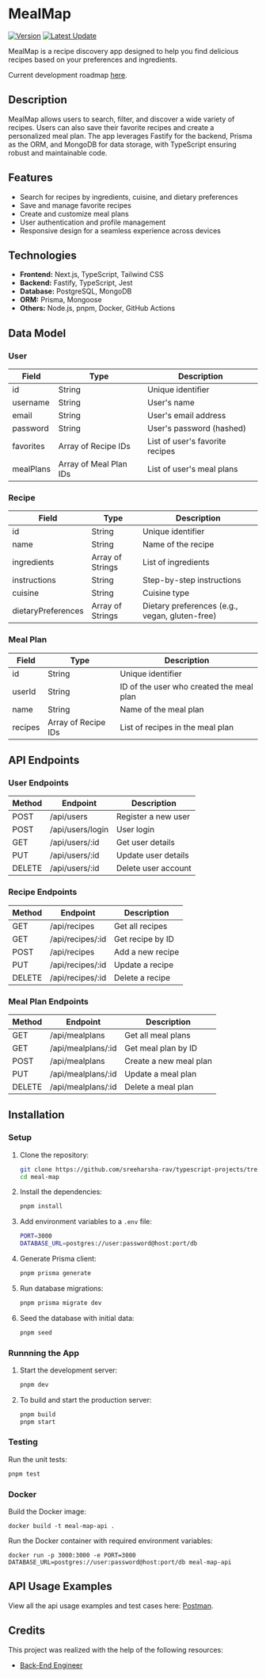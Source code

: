 # MealMap

[![Version](https://img.shields.io/badge/version-0.1.0-blue.svg)](https://github.com/sreeharsha-rav/typescript-projects/tree/mealmap)
[![Latest Update](https://img.shields.io/badge/latest%20update-July%202024-blue.svg)]()

MealMap is a recipe discovery app designed to help you find delicious recipes based on your preferences and ingredients.

Current development roadmap [here](./roadmap.md).

## Description

MealMap allows users to search, filter, and discover a wide variety of recipes. Users can also save their favorite recipes and create a personalized meal plan. The app leverages Fastify for the backend, Prisma as the ORM, and MongoDB for data storage, with TypeScript ensuring robust and maintainable code.

## Features

- Search for recipes by ingredients, cuisine, and dietary preferences
- Save and manage favorite recipes
- Create and customize meal plans
- User authentication and profile management
- Responsive design for a seamless experience across devices

## Technologies

- **Frontend:** Next.js, TypeScript, Tailwind CSS
- **Backend:** Fastify, TypeScript, Jest
- **Database:** PostgreSQL, MongoDB
- **ORM:** Prisma, Mongoose
- **Others:** Node.js, pnpm, Docker, GitHub Actions

## Data Model

### User

| Field           | Type                | Description                  |
|-----------------|---------------------|------------------------------|
| id              | String              | Unique identifier            |
| username        | String              | User's name                  |
| email           | String              | User's email address         |
| password        | String              | User's password (hashed)     |
| favorites       | Array of Recipe IDs | List of user's favorite recipes |
| mealPlans       | Array of Meal Plan IDs | List of user's meal plans |

### Recipe

| Field           | Type                | Description                  |
|-----------------|---------------------|------------------------------|
| id              | String              | Unique identifier            |
| name            | String              | Name of the recipe           |
| ingredients     | Array of Strings    | List of ingredients          |
| instructions    | String              | Step-by-step instructions    |
| cuisine         | String              | Cuisine type                 |
| dietaryPreferences | Array of Strings | Dietary preferences (e.g., vegan, gluten-free) |

### Meal Plan

| Field           | Type                | Description                  |
|-----------------|---------------------|------------------------------|
| id              | String              | Unique identifier            |
| userId          | String              | ID of the user who created the meal plan |
| name            | String              | Name of the meal plan        |
| recipes         | Array of Recipe IDs | List of recipes in the meal plan |

## API Endpoints

### User Endpoints

| Method | Endpoint              | Description           |
|--------|-----------------------|-----------------------|
| POST   | /api/users            | Register a new user    |
| POST   | /api/users/login      | User login             |
| GET    | /api/users/:id        | Get user details       |
| PUT    | /api/users/:id        | Update user details    |
| DELETE | /api/users/:id        | Delete user account    |

### Recipe Endpoints

| Method | Endpoint              | Description           |
|--------|-----------------------|-----------------------|
| GET    | /api/recipes          | Get all recipes        |
| GET    | /api/recipes/:id      | Get recipe by ID       |
| POST   | /api/recipes          | Add a new recipe       |
| PUT    | /api/recipes/:id      | Update a recipe        |
| DELETE | /api/recipes/:id      | Delete a recipe        |

### Meal Plan Endpoints

| Method | Endpoint              | Description           |
|--------|-----------------------|-----------------------|
| GET    | /api/mealplans        | Get all meal plans     |
| GET    | /api/mealplans/:id    | Get meal plan by ID    |
| POST   | /api/mealplans        | Create a new meal plan |
| PUT    | /api/mealplans/:id    | Update a meal plan     |
| DELETE | /api/mealplans/:id    | Delete a meal plan     |


## Installation

### Setup

1. Clone the repository:
   ```bash
   git clone https://github.com/sreeharsha-rav/typescript-projects/tree/main/meal-map
   cd meal-map
   ```

2. Install the dependencies:
   ```bash
   pnpm install
   ```

3. Add environment variables to a `.env` file:
   ```bash
   PORT=3000
   DATABASE_URL=postgres://user:password@host:port/db
   ```

4. Generate Prisma client:
   ```bash
   pnpm prisma generate
   ```

5. Run database migrations:
   ```bash
   pnpm prisma migrate dev
   ```

6. Seed the database with initial data:
   ```bash
   pnpm seed
   ```

### Runnning the App

1. Start the development server:
   ```bash
   pnpm dev
   ```

2. To build and start the production server:
   ```bash
   pnpm build
   pnpm start
   ```
### Testing

Run the unit tests:
```bash
pnpm test
```

### Docker

Build the Docker image:
```
docker build -t meal-map-api .
```

Run the Docker container with required environment variables:
```
docker run -p 3000:3000 -e PORT=3000 DATABASE_URL=postgres://user:password@host:port/db meal-map-api
```

## API Usage Examples

View all the api usage examples and test cases here: [Postman](https://www.postman.com/sreeharsha-rav/workspace/typescript-apps/collection/28103794-5532ef74-0ec3-4a93-ac67-86f9a03cfc4e?action=share&creator=28103794).

## Credits

This project was realized with the help of the following resources:
- [Back-End Engineer](https://www.codecademy.com/learn/paths/back-end-engineer-career-path)
